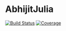 # AbhijitJulia

[![Build Status](https://github.com/abhijitmjj/AbhijitJulia.jl/actions/workflows/CI.yml/badge.svg?branch=main)](https://github.com/abhijitmjj/AbhijitJulia.jl/actions/workflows/CI.yml?query=branch%3Amain)
[![Coverage](https://codecov.io/gh/abhijitmjj/AbhijitJulia.jl/branch/main/graph/badge.svg)](https://codecov.io/gh/abhijitmjj/AbhijitJulia.jl)
